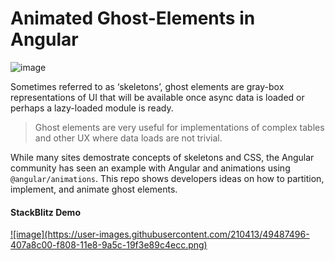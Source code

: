 # Animated Ghost-Elements in Angular

![image](https://user-images.githubusercontent.com/210413/49486685-078ce800-f805-11e8-9b58-a01fa819a989.png)

Sometimes referred to as ‘skeletons’, ghost elements are gray-box representations of UI that will be available once async data is loaded or perhaps a lazy-loaded module is ready. 

> Ghost elements are very useful for implementations of complex tables and other UX where data loads are not trivial.

While many sites demostrate concepts of skeletons and CSS, the Angular community has seen an example with Angular and animations using `@angular/animations`. This repo shows developers ideas on how to partition, implement, and animate ghost elements. 

####  StackBlitz Demo

<a href="" target="_blank">
![image](https://user-images.githubusercontent.com/210413/49487496-407a8c00-f808-11e8-9a5c-19f3e89c4ecc.png)
</a>



